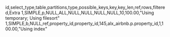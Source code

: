 id,select_type,table,partitions,type,possible_keys,key,key_len,ref,rows,filtered,Extra
1,SIMPLE,p,NULL,ALL,NULL,NULL,NULL,NULL,10,100.00,"Using temporary; Using filesort"
1,SIMPLE,b,NULL,ref,property_id,property_id,145,alx_airbnb.p.property_id,1,100.00,"Using index"
